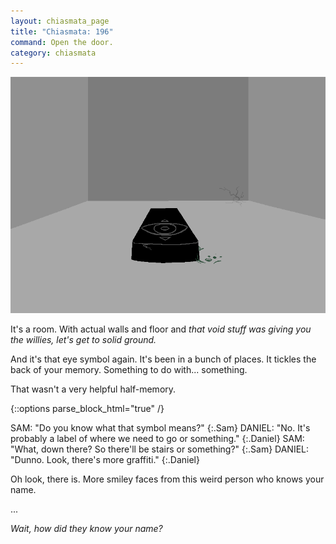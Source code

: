 ```yaml
---
layout: chiasmata_page
title: "Chiasmata: 196"
command: Open the door.
category: chiasmata
---
```


![196](/chiasmata/images/narrative/195.png)

It's a room. With actual walls and floor and *that void stuff was giving you the willies, let's get to solid ground.*

And it's that eye symbol again. It's been in a bunch of places. It tickles the back of your memory. Something to do with... something.

That wasn't a very helpful half-memory.

{::options parse_block_html="true" /}
<div class="dialogue">
SAM: "Do you know what that symbol means?" 
{:.Sam}
DANIEL: "No. It's probably a label of where we need to go or something." 
{:.Daniel}
SAM: "What, down there? So there'll be stairs or something?" 
{:.Sam}
DANIEL: "Dunno. Look, there's more graffiti." 
{:.Daniel}
</div>

Oh look, there is. More smiley faces from this weird person who knows your name.

...

*Wait, how did they know your name?*